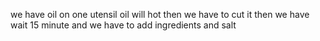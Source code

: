 we have oil on one utensil
oil will hot
then we have to cut it
then we have wait 15 minute
and we have to add ingredients and salt

